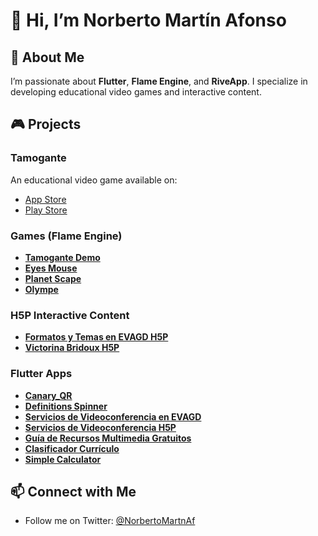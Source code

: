 # 👋 Hi, I’m Norberto Martín Afonso

## 🚀 About Me
I’m passionate about **Flutter**, **Flame Engine**, and **RiveApp**. I specialize in developing educational video games and interactive content.

## 🎮 Projects
### **Tamogante**
An educational video game available on:
- [App Store](https://apps.apple.com/es/app/tamogante/id1537266465)
- [Play Store](https://play.google.com/store/apps/details?id=com.musimec.proyectotamogante)

### **Games (Flame Engine)**
- [**Tamogante Demo**](https://nmarafo.github.io/tamogante/)
- [**Eyes Mouse**](https://nmarafo.github.io/eyes_mouse/)
- [**Planet Scape**](https://nmarafo.github.io/planet_scape/)
- [**Olympe**](https://github.com/nmarafo/olympe)

### **H5P Interactive Content**
- [**Formatos y Temas en EVAGD H5P**](https://nmarafo.github.io/Formatos-y-Temas-en-EVAGD/)
- [**Victorina Bridoux H5P**](https://nmarafo.github.io/h5pSample/)

### **Flutter Apps**
- [**Canary_QR**](https://nmarafo.github.io/canary_qr/)
- [**Definitions Spinner**](https://nmarafo.github.io/definition_spinner/)
- [**Servicios de Videoconferencia en EVAGD**](https://nmarafo.github.io/videoconferencias_evagd/)
- [**Servicios de Videoconferencia H5P**](https://nmarafo.github.io/videoconferencias/)
- [**Guía de Recursos Multimedia Gratuitos**](https://nmarafo.github.io/recursos_canarias_curso/)
- [**Clasificador Currículo**](https://nmarafo.github.io/clasificador_curriculo_lomce)
- [**Simple Calculator**](https://nmarafo.github.io/calculadora-url/)

## 📫 Connect with Me
- Follow me on Twitter: [@NorbertoMartnAf](https://twitter.com/NorbertoMartnAf)
